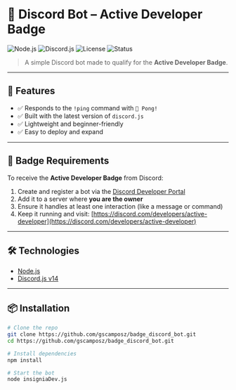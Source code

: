 # 🧠 Discord Bot – Active Developer Badge

![Node.js](https://img.shields.io/badge/Node.js-20.x-green?logo=node.js)
![Discord.js](https://img.shields.io/badge/discord.js-v14-blue?logo=discord)
![License](https://img.shields.io/badge/license-MIT-yellow)
![Status](https://img.shields.io/badge/status-Working-brightgreen)

> A simple Discord bot made to qualify for the **Active Developer Badge**.

---

## 🚀 Features

- ✅ Responds to the `!ping` command with `🏓 Pong!`
- ✅ Built with the latest version of `discord.js`
- ✅ Lightweight and beginner-friendly
- ✅ Easy to deploy and expand

---

## 🏅 Badge Requirements

To receive the **Active Developer Badge** from Discord:

1. Create and register a bot via the [Discord Developer Portal](https://discord.com/developers/applications)
2. Add it to a server where **you are the owner**
3. Ensure it handles at least one interaction (like a message or command)
4. Keep it running and visit: [https://discord.com/developers/active-developer](https://discord.com/developers/active-developer)

---

## 🛠️ Technologies

- [Node.js](https://nodejs.org/)
- [Discord.js v14](https://discord.js.org/)

---

## 📦 Installation

```bash
# Clone the repo
git clone https://github.com/gscamposz/badge_discord_bot.git
cd https://github.com/gscamposz/badge_discord_bot.git

# Install dependencies
npm install

# Start the bot
node insigniaDev.js
